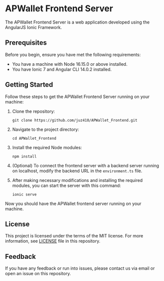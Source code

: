 # APWallet Frontend Server

The APWallet Frontend Server is a web application developed using the AngularJS Ionic Framework.

## Prerequisites
Before you begin, ensure you have met the following requirements:
* You have a machine with Node 16.15.0 or above installed.
* You have Ionic 7 and Angular CLI 14.0.2 installed.

## Getting Started
Follow these steps to get the APWallet Frontend Server running on your machine:

1. Clone the repository:
    ```
    git clone https://github.com/juz410/APWallet_Frontend.git
    ```
2. Navigate to the project directory:
    ```
    cd APWallet_Frontend
    ```
3. Install the required Node modules:
    ```
    npm install
    ```
4. (Optional) To connect the frontend server with a backend server running on localhost, modify the backend URL in the `environment.ts` file.

5. After making necessary modifications and installing the required modules, you can start the server with this command:
    ```
    ionic serve
    ```

Now you should have the APWallet frontend server running on your machine.

## License

This project is licensed under the terms of the MIT license. For more information, see [LICENSE](LICENSE) file in this repository.

## Feedback
If you have any feedback or run into issues, please contact us via email or open an issue on this repository.

